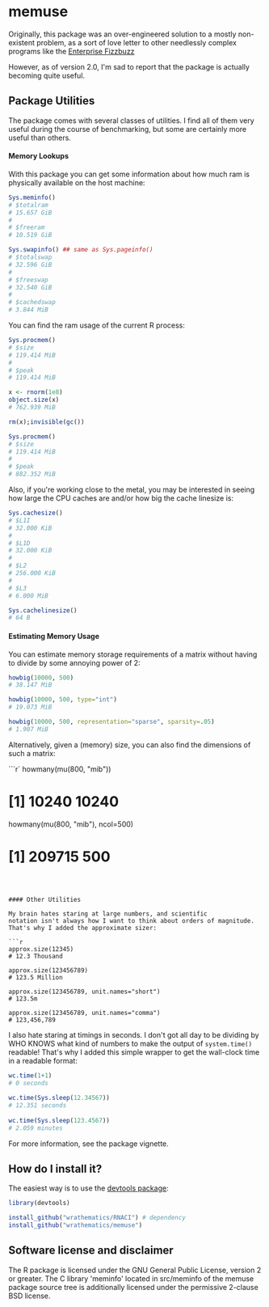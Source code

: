# memuse

Originally, this package was an over-engineered solution to a mostly 
non-existent problem, as a sort of love letter to other needlessly complex 
programs like the
[Enterprise Fizzbuzz](https://github.com/Mikkeren/FizzBuzzEnterpriseEdition)

However, as of version 2.0, I'm sad to report that the package is actually
becoming quite useful.



## Package Utilities

The package comes with several classes of utilities.  I find all
of them very useful during the course of benchmarking, but 
some are certainly more useful than others.


#### Memory Lookups
With this package you can get some information about
how much ram is physically available on the host machine:

```r
Sys.meminfo()
# $totalram
# 15.657 GiB
# 
# $freeram
# 10.519 GiB

Sys.swapinfo() ## same as Sys.pageinfo()
# $totalswap
# 32.596 GiB
# 
# $freeswap
# 32.540 GiB
# 
# $cachedswap
# 3.844 MiB
```

You can find the ram usage of the current R process:

```r
Sys.procmem()
# $size
# 119.414 MiB
# 
# $peak
# 119.414 MiB

x <- rnorm(1e8)
object.size(x)
# 762.939 MiB

rm(x);invisible(gc())

Sys.procmem()
# $size
# 119.414 MiB
# 
# $peak
# 882.352 MiB
```

Also, if you're working close to the metal, you may be interested
in seeing how large the CPU caches are and/or how big the cache
linesize is:

```r
Sys.cachesize()
# $L1I
# 32.000 KiB
# 
# $L1D
# 32.000 KiB
# 
# $L2
# 256.000 KiB
# 
# $L3
# 6.000 MiB

Sys.cachelinesize()
# 64 B
```



#### Estimating Memory Usage

You can estimate memory storage requirements of a matrix without
having to divide by some annoying power of 2:

```r
howbig(10000, 500)
# 38.147 MiB

howbig(10000, 500, type="int")
# 19.073 MiB

howbig(10000, 500, representation="sparse", sparsity=.05)
# 1.907 MiB
```

Alternatively, given a (memory) size, you can also find the dimensions
of such a matrix:

```r`
howmany(mu(800, "mib"))
# [1] 10240 10240
howmany(mu(800, "mib"), ncol=500)
# [1] 209715    500
```



#### Other Utilities

My brain hates staring at large numbers, and scientific
notation isn't always how I want to think about orders of magnitude.
That's why I added the approximate sizer:

```r
approx.size(12345)
# 12.3 Thousand
 
approx.size(123456789)
# 123.5 Million
 
approx.size(123456789, unit.names="short")
# 123.5m
 
approx.size(123456789, unit.names="comma")
# 123,456,789
```


I also hate staring at timings in seconds.  I don't got all day
to be dividing by WHO KNOWS what kind of numbers to make the output
of `system.time()` readable!  That's why I added this simple wrapper
to get the wall-clock time in a readable format:

```r
wc.time(1+1)
# 0 seconds
 
wc.time(Sys.sleep(12.34567))
# 12.351 seconds
 
wc.time(Sys.sleep(123.4567))
# 2.059 minutes
```


For more information, see the package vignette.



## How do I install it?

The easiest way is to use the
[devtools package](https://github.com/hadley/devtools):

```r
library(devtools)

install_github("wrathematics/RNACI") # dependency
install_github("wrathematics/memuse")
```



## Software license and disclaimer

The R package is licensed under the GNU General Public License, version
2 or greater.  The C library 'meminfo' located in src/meminfo of the
memuse package source tree is additionally licensed under the 
permissive 2-clause BSD license.
